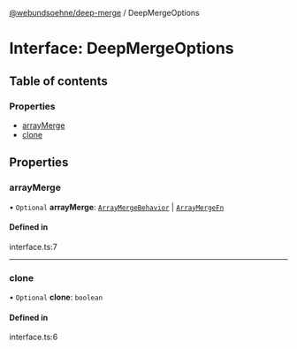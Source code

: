 [@webundsoehne/deep-merge](../README.md) / DeepMergeOptions

# Interface: DeepMergeOptions

## Table of contents

### Properties

- [arrayMerge](DeepMergeOptions.md#arraymerge)
- [clone](DeepMergeOptions.md#clone)

## Properties

### arrayMerge

• `Optional` **arrayMerge**: [`ArrayMergeBehavior`](../enums/ArrayMergeBehavior.md) \| [`ArrayMergeFn`](../README.md#arraymergefn)

#### Defined in

interface.ts:7

---

### clone

• `Optional` **clone**: `boolean`

#### Defined in

interface.ts:6
